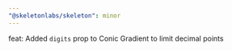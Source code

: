```yaml
---
"@skeletonlabs/skeleton": minor
---
```


feat: Added `digits` prop to Conic Gradient to limit decimal points

